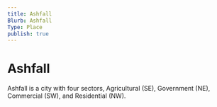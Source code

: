 ```yaml
---
title: Ashfall
Blurb: Ashfall
Type: Place
publish: true
---
```


# Ashfall

Ashfall is a city with four sectors, Agricultural (SE), Government (NE), Commercial (SW), and Residential (NW). 
